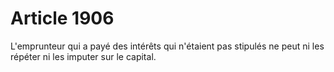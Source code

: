 # Article 1906

L'emprunteur qui a payé des intérêts qui n'étaient pas stipulés ne peut ni les répéter ni les imputer sur le capital.